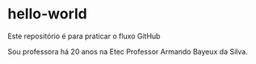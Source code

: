# hello-world
Este repositório é para praticar o fluxo GitHub

Sou professora há 20 anos na Etec Professor Armando Bayeux da Silva.

